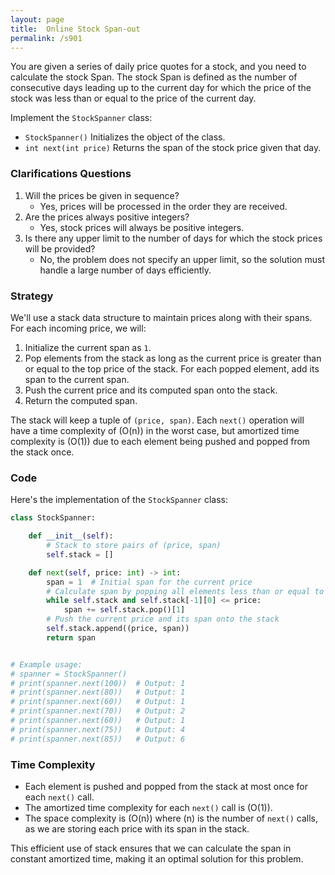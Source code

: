 ```yaml
---
layout: page
title:  Online Stock Span-out
permalink: /s901
---
```


You are given a series of daily price quotes for a stock, and you need to calculate the stock Span. The stock Span is defined as the number of consecutive days leading up to the current day for which the price of the stock was less than or equal to the price of the current day.

Implement the `StockSpanner` class:

- `StockSpanner()` Initializes the object of the class.
- `int next(int price)` Returns the span of the stock price given that day.

### Clarifications Questions

1. Will the prices be given in sequence?
   - Yes, prices will be processed in the order they are received.
2. Are the prices always positive integers?
   - Yes, stock prices will always be positive integers.
3. Is there any upper limit to the number of days for which the stock prices will be provided?
   - No, the problem does not specify an upper limit, so the solution must handle a large number of days efficiently.

### Strategy

We'll use a stack data structure to maintain prices along with their spans. For each incoming price, we will:
1. Initialize the current span as `1`.
2. Pop elements from the stack as long as the current price is greater than or equal to the top price of the stack. For each popped element, add its span to the current span.
3. Push the current price and its computed span onto the stack.
4. Return the computed span.

The stack will keep a tuple of `(price, span)`. Each `next()` operation will have a time complexity of \(O(n)\) in the worst case, but amortized time complexity is \(O(1)\) due to each element being pushed and popped from the stack once.

### Code

Here's the implementation of the `StockSpanner` class:

```python
class StockSpanner:

    def __init__(self):
        # Stack to store pairs of (price, span)
        self.stack = []

    def next(self, price: int) -> int:
        span = 1  # Initial span for the current price
        # Calculate span by popping all elements less than or equal to the current price
        while self.stack and self.stack[-1][0] <= price:
            span += self.stack.pop()[1]
        # Push the current price and its span onto the stack
        self.stack.append((price, span))
        return span


# Example usage:
# spanner = StockSpanner()
# print(spanner.next(100))  # Output: 1
# print(spanner.next(80))   # Output: 1
# print(spanner.next(60))   # Output: 1
# print(spanner.next(70))   # Output: 2
# print(spanner.next(60))   # Output: 1
# print(spanner.next(75))   # Output: 4
# print(spanner.next(85))   # Output: 6
```

### Time Complexity

- Each element is pushed and popped from the stack at most once for each `next()` call.
- The amortized time complexity for each `next()` call is \(O(1)\).
- The space complexity is \(O(n)\) where \(n\) is the number of `next()` calls, as we are storing each price with its span in the stack.

This efficient use of stack ensures that we can calculate the span in constant amortized time, making it an optimal solution for this problem.